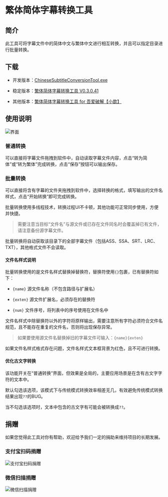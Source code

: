 # 繁体简体字幕转换工具

## 简介
此工具可将字幕文件中的简体中文与繁体中文进行相互转换，并且可以指定目录进行批量转换。

## 下载
- 开发版本：[ChineseSubtitleConversionTool.exe](https://github.com/xiaoxinpro/ChineseSubtitleConversionTool/raw/master/ChineseSubtitleConversionTool/bin/Debug/ChineseSubtitleConversionTool.exe)

- 稳定版本：[繁体简体字幕转换工具 V0.3.0.41](https://github.com/xiaoxinpro/ChineseSubtitleConversionTool/releases)

- 其他版本：[繁体简体字幕转换工具 for 吾爱破解【小歆】](https://github.com/xiaoxinpro/ChineseSubtitleConversionTool/releases/download/V0.2.0.28/ChineseSubtitleConversionTool.52pojie.zip)

## 使用说明

![界面](https://github.com/xiaoxinpro/ChineseSubtitleConversionTool/blob/master/Image.png)

### 普通转换
可以直接将字幕文件拖拽到软件中，自动读取字幕文件内容，点击“转为简体”或“转为繁体”完成转换，点击“保存”按钮可以输出保存。

### 批量转换
可以直接将含有字幕的文件夹拖拽到软件中，选择转换的格式，填写输出的文件名样式，点击“开始转换”即可完成转换。

批量转换使用多线程技术，转换过程UI不卡顿，其他功能可正常同步使用，方便并快捷。

> 需要注意当目标“文件名”与源文件或已存在文件同名时会覆盖掉已有文件，请注意备份源字幕文件。

批量转换将自动获取该目录下的全部字幕文件（包括ASS、SSA、SRT、LRC、TXT），其他格式文件不会读取。

#### 文件名样式说明
批量转换使用的是文件名样式替换掉替换符，替换符使用`{}`包裹，已有替换符如下：

- `{name}` 源文件名称（不包含路径与扩展名）

- `{exten}` 源文件扩展名，必须存在的替换符

- `{num}` 文件序号，将列表中的序号使用在文件名中

文件名样式中除替换符以外的字符将原样输出，需要注意所有字符必须符合文件名规范，且不能存在重复的文件名，否则将出现保存异常。

> 如果要使用源文件名替换掉旧的字幕文件可输入：`{name}{exten}`

如果文件名样式格式存在问题，文件名样式文本框背景为红色，且不可进行转换。

#### 优化古文字转换
该功能开关在“普通转换”界面，但效果是全局的，主要应用场景是在含有古文字字符的文本中。

默认勾选该选项，该模式下与传统模式转换效率相差无几，有效避免传统模式转换结果出现`??`的BUG。

当不勾选该选项时，文本中包含的古文字有可能会被转换成`??`。

## 捐赠
如果您觉得此工具对你有帮助，欢迎给予我们一定的捐助来维持项目的长期发展。

### 支付宝扫码捐赠

![支付宝扫码捐赠](https://github.com/xiaoxinpro/xxjzWeb/blob/master/Public/Home/i/alipay.png)

### 微信扫描捐赠

![微信扫描捐赠](https://github.com/xiaoxinpro/xxjzWeb/blob/master/Public/Home/i/wechat.png)